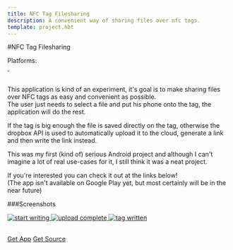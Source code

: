 ```yaml
---
title: NFC Tag Filesharing
description: A convenient way of sharing files over nfc tags.
template: project.hbt
---
```


#NFC Tag Filesharing  
<div id="platforms">Platforms: <i class="fa fa-android fa-lg"></i> </div>  
<div id="cover">
    <a href="/images/projects/screens/nfc/gallery/nfc_select_file.png" title="Select file">
        <img data-interchange="[/images/projects/screens/nfc/nfc_select_file_small.png, (default)], [/images/projects/screens/nfc/nfc_select_file.png, (large)]"/>
    </a>
    <a href="/images/projects/screens/nfc/gallery/nfc_uploading.png" title="Uploading a file">
        <img data-interchange="[/images/projects/screens/nfc/nfc_uploading_small.png, (default)], [/images/projects/screens/nfc/nfc_uploading.png, (large)]"/>
    </a>
</div>

<br/>

This application is kind of an experiment, it's goal is to make sharing files over NFC tags as easy and convenient as possible.  
The user just needs to select a file and put his phone onto the tag, the application will do the rest.  

If the tag is big enough the file is saved directly on the tag, otherwise the dropbox API is used to automatically upload it to the cloud, generate a link and then write the link instead.  

This was my first (kind of) serious Android project and although I can't imagine a lot of real use-cases for it,
I still think it was a neat project.  

If you're interested you can check it out at the links below!  
(The app isn't available on Google Play yet, but most certainly will be in the near future)  

###Screenshots
<div id="screens">
    <a href="/images/projects/screens/nfc/gallery/nfc_start.png" title="Start writing">
        <img src="/images/projects/screens/nfc/gallery/nfc_start_thumb.png" alt="start writing"/>
    </a>
    <a href="/images/projects/screens/nfc/gallery/nfc_uploaded.png" title="Upload complete">
        <img src="/images/projects/screens/nfc/gallery/nfc_uploaded_thumb.png" alt="upload complete"/>
    </a>
    <a href="/images/projects/screens/nfc/gallery/nfc_written.png" title="Tag written">
        <img src="/images/projects/screens/nfc/gallery/nfc_written_thumb.png" alt="tag written"/>
    </a>
</div>  

<br/>

<a href="https://bitbucket.org/FlorianSchrofner/nfctagfilesharing/downloads" class="button">Get App</a>
<a href="https://bitbucket.org/FlorianSchrofner/nfctagfilesharing" class="button">Get Source</a>